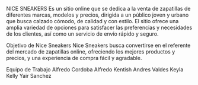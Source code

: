 NICE SNEAKERS
Es un sitio online que se dedica a la venta de zapatillas de diferentes marcas, modelos y precios, dirigida a un público joven y urbano que busca calzado cómodo, de calidad y con estilo. El sitio ofrece una amplia variedad de opciones para satisfacer las preferencias y necesidades de los clientes, así como un servicio de envío rápido y seguro. 


Objetivo de Nice Sneakers
Nice Sneakers busca convertirse en el referente del mercado de zapatillas online, ofreciendo los mejores productos y precios, y una experiencia de compra fácil y agradable.


Equipo de Trabajo
Alfredo Cordoba
Alfredo Kentish
Andres Valdes 
Keyla Kelly
Yair Sanchez 
